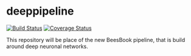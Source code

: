 # deeppipeline

[![Build Status](https://travis-ci.org/BioroboticsLab/deeppipeline.svg?branch=master)](https://travis-ci.org/BioroboticsLab/deeppipeline) [![Coverage Status](https://coveralls.io/repos/github/BioroboticsLab/deeppipeline/badge.svg?branch=master)](https://coveralls.io/github/BioroboticsLab/deeppipeline?branch=master)

This repository will be place of the new BeesBook pipeline, that is build around deep neuronal networks.

